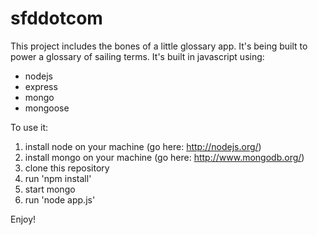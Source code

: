 sfddotcom
=========

This project includes the bones of a little glossary app. It's being built to power a glossary of sailing terms.  It's built in javascript using: 
* nodejs
* express
* mongo
* mongoose


To use it:
1. install node on your machine (go here: http://nodejs.org/)
1. install mongo on your machine (go here: http://www.mongodb.org/)
1. clone this repository
1. run 'npm install'
1. start mongo
1. run 'node app.js'

Enjoy!